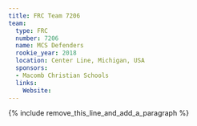 ```yaml
---
title: FRC Team 7206
team:
  type: FRC
  number: 7206
  name: MCS Defenders
  rookie_year: 2018
  location: Center Line, Michigan, USA
  sponsors:
  - Macomb Christian Schools
  links:
    Website:
---
```


{% include remove_this_line_and_add_a_paragraph %}